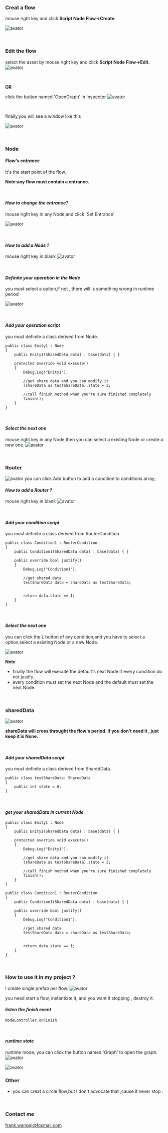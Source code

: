 ### Creat a flow
mouse right key and click **Script Node Flow->Create.**

![avator](pic/create.png)

<br/>

### Edit the flow

select the asset by mouse right key and click **Script Node Flow->Edit.**
![avator](pic/edit1.png)

<br/>

**OR**

click the button named 'OpenGraph' in Inspector
![avator](pic/edit2.png)

<br/>

finally,you will see a window like this

![avator](pic/edit3.png)

<br/>

### Node

#### *Flow's entrance*
It's the start point of the flow.

**Note:any flow must contain a entrance.**

<br/>

#### *How to change the entrance?*

mouse right key in any Node,and click 'Set Entrance'

![avator](pic/entrance.png)

<br/>

#### *How to add a Node ?*

mouse right key in blank
![avator](pic/New.png)

<br/>

####  *Definite your operation in the Node*

you must select a option,if not , there will is something wrong in runtime period

![avator](pic/nodeaction.png)

<br/>

#### *Add your operation script*

you must definite a class derived from Node. 
```
public class Enity1 : Node
{
    public Enity1(SharedData data) : base(data) { }

    protected override void execute()
    {
        Debug.Log("Enity1");

        //get share data and you can modify it
        (shareData as testShareData).state = 3;

        //call finish method when you're sure finished completely
        finish();
    }
}
```

<br/>

#### *Select the next one*

mouse right key in any Node,then you can select a existing Node or create a new one.
![avator](pic/nodenext.png)

<br/>

### Router

![avator](pic/router.png)
you can click Add button to add a condition to conditions array;

#### *How to add a Router ?*
mouse right key in blank
![avator](pic/New.png)

<br/>

#### *Add your condition script*

you must definite a class derived from RouterCondition. 
```
public class Condition1 : RouterCondition
{
    public Condition1(SharedData data) : base(data) { }

    public override bool justify()
    {
        Debug.Log("Condition1");

        //get shared data
        testShareData data = shareData as testShareData;


        return data.state == 1;
    }
}
```

<br/>

#### *Select the next one*

you can click the L button of any condition,and you have to select a option,select a existing Node or a new Node.

![avator](pic/routernext.png)

**Note**
+ finally the flow will execute the default's next Node if every condition do not justify.
+ every condition must set the next Node and the default must set the next Node.

<br/>

### sharedData

![avator](pic/shareddata.png)

**shareData will cross throught the flow's period. if you don't need it , just keep it is None.**

<br/>

#### *Add your sharedData script*

you must definite a class derived from SharedData. 
```
public class testShareData: SharedData
{
    public int state = 0;
}
```

<br/>

#### *get your sharedData in current Node*

```
public class Enity1 : Node
{
    public Enity1(SharedData data) : base(data) { }

    protected override void execute()
    {
        Debug.Log("Enity1");

        //get share data and you can modify it
        (shareData as testShareData).state = 3;

        //call finish method when you're sure finished completely
        finish();
    }
}

public class Condition1 : RouterCondition
{
    public Condition1(SharedData data) : base(data) { }

    public override bool justify()
    {
        Debug.Log("Condition1");

        //get shared data
        testShareData data = shareData as testShareData;


        return data.state == 1;
    }
}

```
<br/>

### How to use it in my project ?

I create single prefab per flow.
![avator](pic/prefab.png)

you need start a flow, instantiate it,
and you want it stopping , destroy it.

####  *listen the finish event*

```
NodeController.onFinish
```

<br/>

#### *runtime state*

runtime mode, you can click the button named 'Graph' to open the graph.
![avator](pic/runtimeflow.png)

![avator](pic/runtimeflowgraph.png)
<br/>


### Other

+ you can creat a circle flow,but I don't advocate that ,cause it never stop .

<br/>

### Contact me

frank.wangqi@foxmail.com